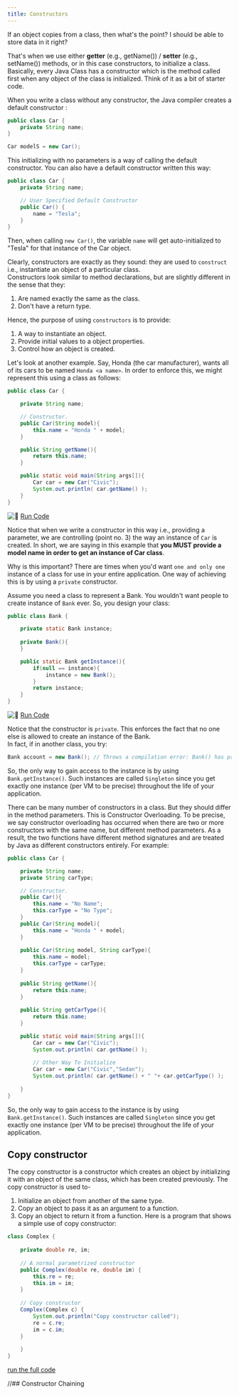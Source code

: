 ```yaml
---
title: Constructors
---
```


If an object copies from a class, then what's the point? I should be able to store data in it right?

That's when we use either **getter** (e.g., getName()) / **setter** (e.g., setName()) methods, or in this case constructors, to initialize a class. Basically, every Java Class has a constructor which is the method called first when any object of the class is initialized. Think of it as a bit of starter code.

When you write a class without any constructor, the Java compiler creates a default constructor :

```java
public class Car {
    private String name;
}

Car modelS = new Car();
```

This initializing with no parameters is a way of calling the default constructor. You can also have a default constructor written this way:

```java
public class Car {
    private String name;

    // User Specified Default Constructor
    public Car() {
        name = "Tesla";
    }
}
```

Then, when calling `new Car()`, the variable `name` will get auto-initialized to "Tesla" for that instance of the Car object.

Clearly, constructors are exactly as they sound: they are used to `construct` i.e., instantiate an object of a particular class.  
Constructors look similar to method declarations, but are slightly different in the sense that they:

1.  Are named exactly the same as the class.
2.  Don't have a return type.

Hence, the purpose of using `constructors` is to provide:

1.  A way to instantiate an object.
2.  Provide initial values to a object properties.
3.  Control how an object is created.

Let's look at another example. Say, Honda (the car manufacturer), wants all of its cars to be named `Honda <a name>`. In order to enforce this, we might represent this using a class as follows:

```java
public class Car {

    private String name;

    // Constructor.
    public Car(String model){
        this.name = "Honda " + model;
    }

    public String getName(){
        return this.name;
    }

    public static void main(String args[]){
        Car car = new Car("Civic");
        System.out.println( car.getName() );
    }
}
```

![:rocket:](//forum.freecodecamp.com/images/emoji/emoji_one/rocket.png?v=2 ":rocket:") <a href='https://repl.it/CTJ4/1' target='_blank' rel='nofollow'>Run Code</a>

Notice that when we write a constructor in this way i.e., providing a parameter, we are controlling (point no. 3) the way an instance of `Car` is created. In short, we are saying in this example that **you MUST provide a model name in order to get an instance of Car class**.

Why is this important? There are times when you'd want `one and only one` instance of a class for use in your entire application. One way of achieving this is by using a `private` constructor.

Assume you need a class to represent a Bank. You wouldn't want people to create instance of `Bank` ever. So, you design your class:

```java
public class Bank {

    private static Bank instance;
    
    private Bank(){
    }

    public static Bank getInstance(){
        if(null == instance){
            instance = new Bank();
        }
        return instance;
    }
}
```

![:rocket:](//forum.freecodecamp.com/images/emoji/emoji_one/rocket.png?v=2 ":rocket:") <a href='https://repl.it/CTJz/0' target='_blank' rel='nofollow'>Run Code</a>

Notice that the constructor is `private`. This enforces the fact that no one else is allowed to create an instance of the Bank.  
In fact, if in another class, you try:

```java
Bank account = new Bank(); // Throws a compilation error: Bank() has private access in Bank.
```

So, the only way to gain access to the instance is by using `Bank.getInstance()`. Such instances are called `Singleton` since you get exactly one instance (per VM to be precise) throughout the life of your application.

There can be many number of constructors in a class. But they should differ in the method parameters. This is Constructor Overloading. To be precise, we say constructor overloading has occurred when there are two or more constructors with the same name, but different method parameters. As a result, the two functions have different method signatures and are treated by Java as different constructors entirely. For example:

```java
public class Car {

    private String name;
    private String carType;

    // Constructor.
    public Car(){
        this.name = "No Name";
        this.carType = "No Type";
    }
    public Car(String model){
        this.name = "Honda " + model;
    }
    
    public Car(String model, String carType){
        this.name = model;
        this.carType = carType;
    }
    
    public String getName(){
        return this.name;
    }
    
    public String getCarType(){
        return this.name;
    }

    public static void main(String args[]){
        Car car = new Car("Civic");
        System.out.println( car.getName() );
        
        // Other Way To Initialize
        Car car = new Car("Civic","Sedan");
        System.out.println( car.getName() + " "+ car.getCarType() );
        
    }
}

```

So, the only way to gain access to the instance is by using `Bank.getInstance()`. Such instances are called `Singleton` since you get exactly one instance (per VM to be precise) throughout the life of your application.

## Copy constructor
The copy constructor is a constructor which creates an object by initializing it with an object of the same class, which has been created previously. The copy constructor is used to-
1. Initialize an object from another of the same type.
2. Copy an object to pass it as an argument to a function.
3. Copy an object to return it from a function.
Here is a program that shows a simple use of copy constructor:
```Java
class Complex {
 
    private double re, im;
     
    // A normal parametrized constructor 
    public Complex(double re, double im) {
        this.re = re;
        this.im = im;
    }
     
    // Copy constructor
    Complex(Complex c) {
        System.out.println("Copy constructor called");
        re = c.re;
        im = c.im;
    }
      
    }
}
```
[run the full code](https://repl.it/MwnJ)


//## Constructor Chaining
